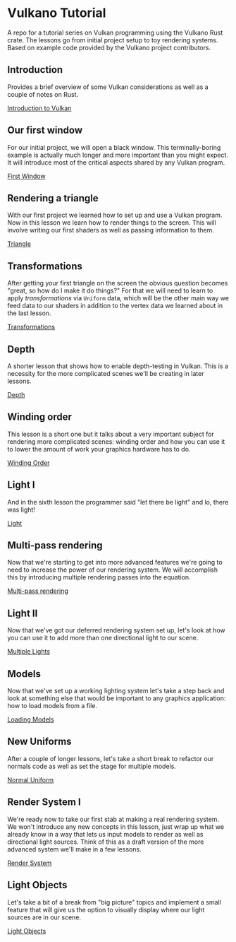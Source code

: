 # Vulkano Tutorial

A repo for a tutorial series on Vulkan programming using the Vulkano Rust crate. The lessons go from initial project setup to toy rendering systems. Based on example code provided by the Vulkano project contributors.

## Introduction
Provides a brief overview of some Vulkan considerations as well as a couple of notes on Rust.

[Introduction to Vulkan](doc_src/section_0.md)

## Our first window

For our initial project, we will open a black window. This terminally-boring example is actually much longer and more important than you might expect. It will introduce most of the critical aspects shared by any Vulkan program.

[First Window](doc_src/section_1.md)

## Rendering a triangle

With our first project we learned how to set up and use a Vulkan program. Now in this lesson we learn how to render things to the screen. This will involve writing our first shaders as well as passing information to them.

[Triangle](doc_src/section_2.md)

## Transformations

After getting your first triangle on the screen the obvious question becomes "great, so how do I make it do things?" For that we will need to learn to apply *transformations* via `Uniform` data, which will be the other main way we feed data to our shaders in addition to the vertex data we learned about in the last lesson.

[Transformations](doc_src/section_3.md)

## Depth

A shorter lesson that shows how to enable depth-testing in Vulkan. This is a necessity for the more complicated scenes we'll be creating in later lessons.

[Depth](doc_src/section_4.md)

## Winding order

This lesson is a short one but it talks about a very important subject for rendering more complicated scenes: winding order and how you can use it to lower the amount of work your graphics hardware has to do.

[Winding Order](doc_src/section_5.md)

## Light I

And in the sixth lesson the programmer said "let there be light" and lo, there was light!

[Light](doc_src/section_6.md)

## Multi-pass rendering

Now that we're starting to get into more advanced features we're going to need to increase the power of our rendering system. We will accomplish this by introducing multiple rendering passes into the equation.

[Multi-pass rendering](doc_src/section_7.md)

## Light II

Now that we've got our deferred rendering system set up, let's look at how you can use it to add more than one directional light to our scene.

[Multiple Lights](doc_src/section_8.md)

## Models

Now that we've set up a working lighting system let's take a step back and look at something else that would be important to any graphics application: how to load models from a file.

[Loading Models](doc_src/section_9.md)

## New Uniforms

After a couple of longer lessons, let's take a short break to refactor our normals code as well as set the stage for multiple models.

[Normal Uniform](doc_src/section_10.md)

## Render System I

We're ready now to take our first stab at making a real rendering system. We won't introduce any new concepts in this lesson, just wrap up what we already know in a way that lets us input models to render as well as directional light sources. Think of this as a draft version of the more advanced system we'll make in a few lessons.

[Render System](doc_src/section_11.md)

## Light Objects

Let's take a bit of a break from "big picture" topics and implement a small feature that will give us the option to visually display where our light sources are in our scene.

[Light Objects](doc_src/section_11_5.md)